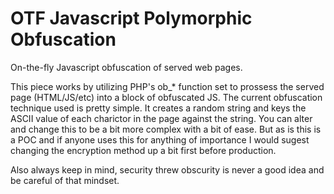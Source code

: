 # OTF Javascript Polymorphic Obfuscation
On-the-fly Javascript obfuscation of served web pages.

This piece works by utilizing PHP's ob_* function set to prossess the served page (HTML/JS/etc) into a block of obfuscated JS. The current obfuscation technique used is pretty simple. It creates a random string and keys the ASCII value of each charictor in the page against the string. You can alter and change this to be a bit more complex with a bit of ease. But as is this is a POC and if anyone uses this for anything of importance I would sugest changing the encryption method up a bit first before production.

Also always keep in mind, security threw obscurity is never a good idea and be careful of that mindset.
